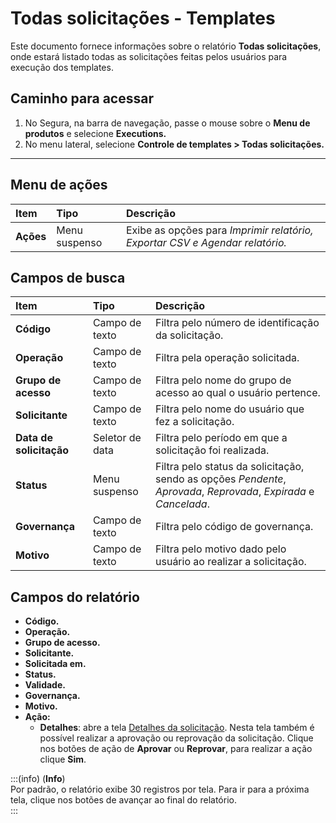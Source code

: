 # Todas solicitações - Templates

Este documento fornece informações sobre o relatório **Todas solicitações**, onde estará listado todas as solicitações feitas pelos usuários para execução dos templates.

## Caminho para acessar

1. No Segura, na barra de navegação, passe o mouse sobre o **Menu de produtos** e selecione **Executions.**  
2. No menu lateral, selecione **Controle de templates > Todas solicitações.**

---
## Menu de ações

| **Item** | **Tipo** | **Descrição** |
| :---- | :---- | :---- |
| **Ações** | Menu suspenso | Exibe as opções para *Imprimir relatório, Exportar CSV e Agendar relatório.* |

## Campos de busca

| **Item** | **Tipo** | **Descrição** |
| :---- | :---- | :---- |
| **Código** | Campo de texto | Filtra pelo número de identificação da solicitação. |
| **Operação** | Campo de texto | Filtra pela operação solicitada. |
| **Grupo de acesso** | Campo de texto | Filtra pelo nome do grupo de acesso ao qual o usuário pertence. |
| **Solicitante** | Campo de texto | Filtra pelo nome do usuário que fez a solicitação. |
| **Data de solicitação** | Seletor de data | Filtra pelo período em que a solicitação foi realizada. |
| **Status** | Menu suspenso | Filtra pelo status da solicitação, sendo as opções *Pendente*, *Aprovada*, *Reprovada*, *Expirada* e *Cancelada*. |
| **Governança** | Campo de texto | Filtra pelo código de governança. |
| **Motivo** | Campo de texto | Filtra pelo motivo dado pelo usuário ao realizar a solicitação. |

## Campos do relatório

* **Código.**  
* **Operação.**  
* **Grupo de acesso.**  
* **Solicitante.**  
* **Solicitada em.**  
* **Status.**  
* **Validade.**  
* **Governança.**  
* **Motivo.**  
* **Ação:**  
  * **Detalhes**: abre a tela [Detalhes da solicitação](/v4/docs/pt/executions-request-details-templates). Nesta tela também é possível realizar a aprovação ou reprovação da solicitação. Clique nos botões de ação de **Aprovar** ou **Reprovar**, para realizar a ação clique **Sim**.

:::(info) (**Info**)  
Por padrão, o relatório exibe 30 registros por tela. Para ir para a próxima tela, clique nos botões de avançar ao final do relatório.  
:::